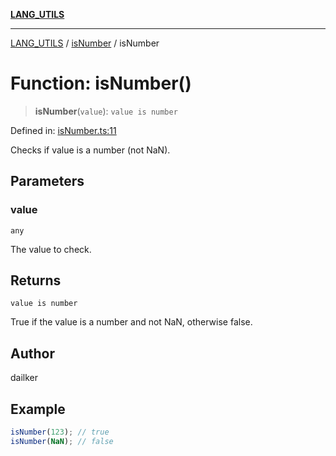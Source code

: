 [**LANG_UTILS**](../../README.md)

***

[LANG_UTILS](../../README.md) / [isNumber](../README.md) / isNumber

# Function: isNumber()

> **isNumber**(`value`): `value is number`

Defined in: [isNumber.ts:11](https://github.com/dailker/everyutil/blob/669c80948347059212c7a0ef09fd720ca9b1c411/src/lang/isNumber.ts#L11)

Checks if value is a number (not NaN).

## Parameters

### value

`any`

The value to check.

## Returns

`value is number`

True if the value is a number and not NaN, otherwise false.

## Author

dailker

## Example

```ts
isNumber(123); // true
isNumber(NaN); // false
```
